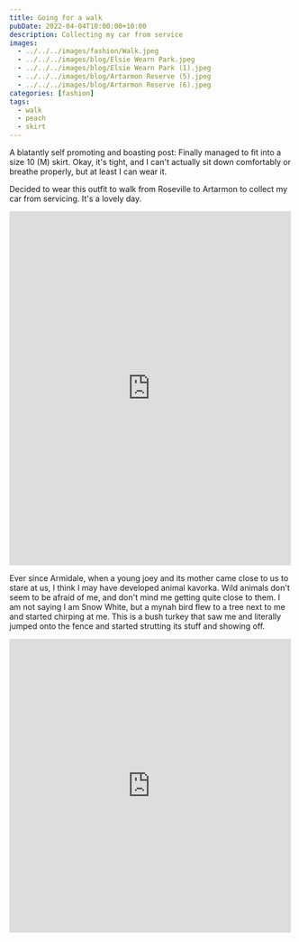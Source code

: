 ```yaml
---
title: Going for a walk
pubDate: 2022-04-04T10:00:00+10:00
description: Collecting my car from service
images:
  - ../../../images/fashion/Walk.jpeg
  - ../../../images/blog/Elsie Wearn Park.jpeg
  - ../../../images/blog/Elsie Wearn Park (1).jpeg
  - ../../../images/blog/Artarmon Reserve (5).jpeg
  - ../../../images/blog/Artarmon Reserve (6).jpeg
categories: [fashion]
tags:
  - walk
  - peach
  - skirt
---
```


A blatantly self promoting and boasting post: Finally managed to fit into a size 10 (M) skirt. Okay, it's tight, and I can't actually sit down comfortably or breathe properly, but at least I can wear it.

Decided to wear this outfit to walk from Roseville to Artarmon to collect my
car from servicing. It's a lovely day.

<iframe src="https://www.facebook.com/plugins/post.php?href=https%3A%2F%2Fwww.facebook.com%2Fchris1.tham%2Fposts%2Fpfbid0bQVgZfGCep5Uvoy2EideDKLknd8BaCRFM7g8uCrDKZSPeKFBLFQsJfw5LEbmxrCyl&show_text=true&width=500" width="500" height="628" style="border:none;overflow:hidden" scrolling="no" frameborder="0" allowfullscreen="true" allow="autoplay; clipboard-write; encrypted-media; picture-in-picture; web-share"></iframe>

Ever since Armidale, when a young joey and its mother came close to us to stare at us, I think I may have developed animal kavorka. Wild animals don't seem to be afraid of me, and don't mind me getting quite close to them. I am not saying I am Snow White, but a mynah bird flew to a tree next to me and started chirping at me. This is a bush turkey that saw me and literally jumped onto the fence and started strutting its stuff and showing off.

<iframe src="https://www.facebook.com/plugins/post.php?href=https%3A%2F%2Fwww.facebook.com%2Fchris1.tham%2Fposts%2Fpfbid0XQKFbFyYckx2oNdTMbjhPnCrZxNuF6zpQRgCNmqtiSWPyRLsMd9o1d5LPryDjFawl&show_text=true&width=500" width="500" height="521" style="border:none;overflow:hidden" scrolling="no" frameborder="0" allowfullscreen="true" allow="autoplay; clipboard-write; encrypted-media; picture-in-picture; web-share"></iframe>
